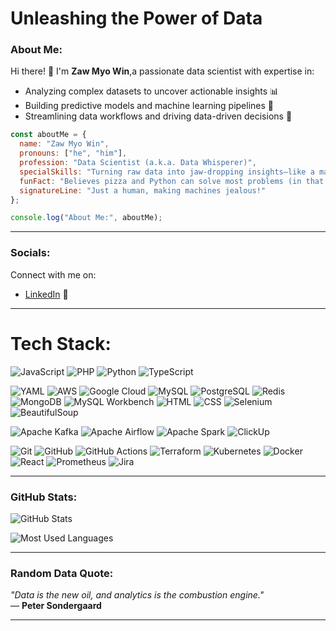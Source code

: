 
# Unleashing the Power of Data
### About Me:
Hi there! 👋 I'm **Zaw Myo Win**,a passionate data scientist with expertise in:
- Analyzing complex datasets to uncover actionable insights 📊
- Building predictive models and machine learning pipelines 🤖
- Streamlining data workflows and driving data-driven decisions 🚀

```javascript
const aboutMe = {
  name: "Zaw Myo Win",
  pronouns: ["he", "him"],
  profession: "Data Scientist (a.k.a. Data Whisperer)",
  specialSkills: "Turning raw data into jaw-dropping insights—like a magician, but with less smoke and more Spark!",
  funFact: "Believes pizza and Python can solve most problems (in that order)",
  signatureLine: "Just a human, making machines jealous!"
};

console.log("About Me:", aboutMe);

```

---

### Socials:
Connect with me on:
- [LinkedIn](https://www.linkedin.com/in/jameszaw//) 💼

---

# Tech Stack:

![JavaScript](https://img.shields.io/badge/-JavaScript-yellow?logo=javascript&logoColor=white)
![PHP](https://img.shields.io/badge/-PHP-blue?logo=php&logoColor=white)
![Python](https://img.shields.io/badge/-Python-blue?logo=python&logoColor=white)
![TypeScript](https://img.shields.io/badge/-TypeScript-blue?logo=typescript&logoColor=white)

![YAML](https://img.shields.io/badge/-YAML-gray?logo=yaml&logoColor=white)
![AWS](https://img.shields.io/badge/-AWS-orange?logo=amazon-aws&logoColor=white)
![Google Cloud](https://img.shields.io/badge/-Google%20Cloud-blue?logo=google-cloud&logoColor=white)
![MySQL](https://img.shields.io/badge/-MySQL-blue?logo=mysql&logoColor=white)
![PostgreSQL](https://img.shields.io/badge/-PostgreSQL-blue?logo=postgresql&logoColor=white)
![Redis](https://img.shields.io/badge/-Redis-red?logo=redis&logoColor=white)
![MongoDB](https://img.shields.io/badge/-MongoDB-green?logo=mongodb&logoColor=white)
![MySQL Workbench](https://img.shields.io/badge/-MySQL%20Workbench-blue?logo=mysql&logoColor=white)
![HTML](https://img.shields.io/badge/-HTML-orange?logo=html5&logoColor=white)
![CSS](https://img.shields.io/badge/-CSS-blue?logo=css3&logoColor=white)
![Selenium](https://img.shields.io/badge/-Selenium-green?logo=selenium&logoColor=white)
![BeautifulSoup](https://img.shields.io/badge/-BeautifulSoup-blue?logo=python&logoColor=white)

![Apache Kafka](https://img.shields.io/badge/-Apache%20Kafka-black?logo=apache-kafka&logoColor=white)
![Apache Airflow](https://img.shields.io/badge/-Apache%20Airflow-blue?logo=apache-airflow&logoColor=white)
![Apache Spark](https://img.shields.io/badge/-Apache%20Spark-orange?logo=apache-spark&logoColor=white)
![ClickUp](https://img.shields.io/badge/-ClickUp-purple?logo=clickup&logoColor=white)

![Git](https://img.shields.io/badge/-Git-orange?logo=git&logoColor=white)
![GitHub](https://img.shields.io/badge/-GitHub-black?logo=github&logoColor=white)
![GitHub Actions](https://img.shields.io/badge/-GitHub%20Actions-blue?logo=github-actions&logoColor=white)
![Terraform](https://img.shields.io/badge/-Terraform-purple?logo=terraform&logoColor=white)
![Kubernetes](https://img.shields.io/badge/-Kubernetes-blue?logo=kubernetes&logoColor=white)
![Docker](https://img.shields.io/badge/-Docker-blue?logo=docker&logoColor=white)
![React](https://img.shields.io/badge/-React-blue?logo=react&logoColor=white)
![Prometheus](https://img.shields.io/badge/-Prometheus-red?logo=prometheus&logoColor=white)
![Jira](https://img.shields.io/badge/-Jira-blue?logo=jira&logoColor=white)

---

### GitHub Stats:
![GitHub Stats](https://github-readme-stats.vercel.app/api?username=jamesleocodes&show_icons=true&theme=radical)

![Most Used Languages](https://github-readme-stats.vercel.app/api/top-langs/?username=jamesleocodes&layout=compact&theme=radical)

---

### Random Data Quote:
*"Data is the new oil, and analytics is the combustion engine."*  
— **Peter Sondergaard**

---





<!---
jamesleocodes/jamesleocodes is a ✨ special ✨ repository because its `README.md` (this file) appears on your GitHub profile.
You can click the Preview link to take a look at your changes.
--->
